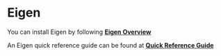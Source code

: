 # Eigen
You can install Eigen by following [**Eigen Overview**](https://eigen.tuxfamily.org/dox/index.html)

An Eigen quick reference guide can be found at [**Quick Reference Guide**](https://eigen.tuxfamily.org/dox/group__QuickRefPage.html)
